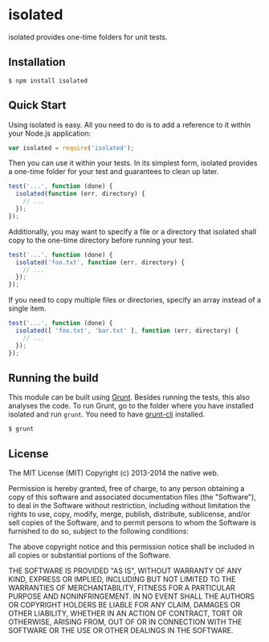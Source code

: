 # isolated

isolated provides one-time folders for unit tests.

## Installation

    $ npm install isolated

## Quick Start

Using isolated is easy. All you need to do is to add a reference to it within your Node.js application:

```javascript
var isolated = require('isolated');
```

Then you can use it within your tests. In its simplest form, isolated provides a one-time folder for your test and guarantees to clean up later.

```javascript
test('...', function (done) {
  isolated(function (err, directory) {
    // ...
  });
});
```

Additionally, you may want to specify a file or a directory that isolated shall copy to the one-time directory before running your test.

```javascript
test('...', function (done) {
  isolated('foo.txt', function (err, directory) {
    // ...
  });
});
```

If you need to copy multiple files or directories, specify an array instead of a single item.

```javascript
test('...', function (done) {
  isolated([ 'foo.txt', 'bar.txt' ], function (err, directory) {
    // ...
  });
});
```

## Running the build

This module can be built using [Grunt](http://gruntjs.com/). Besides running the tests, this also analyses the code. To run Grunt, go to the folder where you have installed isolated and run `grunt`. You need to have [grunt-cli](https://github.com/gruntjs/grunt-cli) installed.

    $ grunt

## License

The MIT License (MIT)
Copyright (c) 2013-2014 the native web.

Permission is hereby granted, free of charge, to any person obtaining a copy of this software and associated documentation files (the "Software"), to deal in the Software without restriction, including without limitation the rights to use, copy, modify, merge, publish, distribute, sublicense, and/or sell copies of the Software, and to permit persons to whom the Software is furnished to do so, subject to the following conditions:

The above copyright notice and this permission notice shall be included in all copies or substantial portions of the Software.

THE SOFTWARE IS PROVIDED "AS IS", WITHOUT WARRANTY OF ANY KIND, EXPRESS OR IMPLIED, INCLUDING BUT NOT LIMITED TO THE WARRANTIES OF MERCHANTABILITY, FITNESS FOR A PARTICULAR PURPOSE AND NONINFRINGEMENT. IN NO EVENT SHALL THE AUTHORS OR COPYRIGHT HOLDERS BE LIABLE FOR ANY CLAIM, DAMAGES OR OTHER LIABILITY, WHETHER IN AN ACTION OF CONTRACT, TORT OR OTHERWISE, ARISING FROM, OUT OF OR IN CONNECTION WITH THE SOFTWARE OR THE USE OR OTHER DEALINGS IN THE SOFTWARE.
